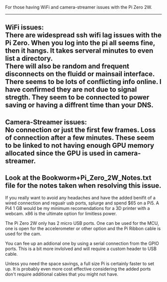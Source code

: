For those having WiFi and camera-streamer issues with the Pi Zero 2W. 

---
WiFi issues:  
There are widespread ssh wifi lag issues with the Pi Zero. When you log into the pi all seems fine, then it hangs.  It takes serveral minutes to even list a directory.  
There will also be random and frequent disconnects on the fluidd or mainsail interface.
There seems to be lots of conflicting info online. I have confirmed they are not due to signal stregth.   They seem to be connected to power saving or having a diffrent time than your DNS.
---
Camera-Streamer issues:  
No connection or just the first few frames.  Loss of connection after a few minutes. 
These seem to be linked to not having enough GPU memory allocated since the GPU is used in camera-streamer.  
---
Look at the Bookworm+Pi_Zero_2W_Notes.txt file for the notes taken when resolving this issue.
---
If you really want to avoid any headaches and have the added benifit of a wired connection and regualr usb ports, splurge and spend $65 on a Pi5. A Pi4 1 GB would be my minimum recomendations for a 3D printer with a webcam. 
x86 is the ultimate option for limitless power.

The Pi Zero 2W only has 2 micro USB ports. One can be used for the MCU, one is open for the accelerometer or other option and the Pi Ribbon cable is used for the cam. 

You can fee up an addional one by using a serial connection from the GPIO ports. This is a bit more invlolved and will require a custom header to USB cable.

Unless you need the space savings, a full size Pi is certainly faster to set up. It is probably even more cost effective considering the added ports don't require additional cables that you might not have.